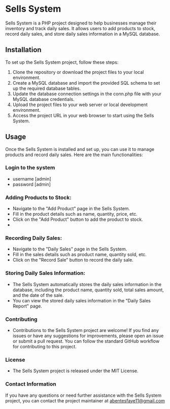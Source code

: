 # Sells System

Sells System is a PHP project designed to help businesses manage their inventory and track daily sales. It allows users to add products to stock, record daily sales, and store daily sales information in a MySQL database.

## Installation
To set up the Sells System project, follow these steps:

1. Clone the repository or download the project files to your local environment.
2. Create a MySQL database and import the provided SQL schema to set up the required database tables.
3. Update the database connection settings in the conn.php file with your MySQL database credentials.
4. Upload the project files to your web server or local development environment.
5. Access the project URL in your web browser to start using the Sells System.

## Usage

Once the Sells System is installed and set up, you can use it to manage products and record daily sales. Here are the main functionalities:
### Login to the system
- username [admin]
- password [admin]
### Adding Products to Stock:
- Navigate to the "Add Product" page in the Sells System.
- Fill in the product details such as name, quantity, price, etc.
- Click on the "Add Product" button to add the product to stock.
- 
### Recording Daily Sales:
- Navigate to the "Daily Sales" page in the Sells System.
- Fill in the sales details such as product name, quantity sold, etc.
- Click on the "Record Sale" button to record the daily sale.

### Storing Daily Sales Information:

- The Sells System automatically stores the daily sales information in the database, including the product name, quantity sold, total sales amount, and the date of the sale.
- You can view the stored daily sales information in the "Daily Sales Report" page.
### Contributing
- Contributions to the Sells System project are welcome! If you find any issues or have any suggestions for improvements, please open an issue or submit a pull request. You can follow the standard GitHub workflow for contributing to this project.
### License
- The Sells System project is released under the MIT License.
### Contact Information
If you have any questions or need further assistance with the Sells System project, you can contact the project maintainer at abentesfaye11@gmail.com
